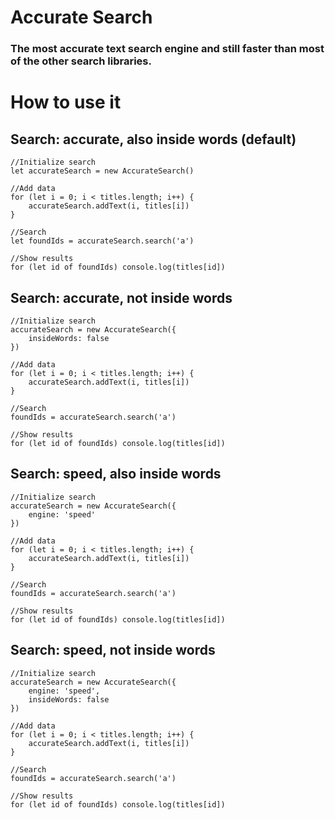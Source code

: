# Accurate Search


### The most accurate text search engine and still faster than most of the other search libraries.


# How to use it

## Search: accurate, also inside words (default)

```
//Initialize search
let accurateSearch = new AccurateSearch()

//Add data
for (let i = 0; i < titles.length; i++) {
	accurateSearch.addText(i, titles[i])
}

//Search
let foundIds = accurateSearch.search('a')

//Show results
for (let id of foundIds) console.log(titles[id])
```

## Search: accurate, not inside words

```
//Initialize search
accurateSearch = new AccurateSearch({
	insideWords: false
})

//Add data
for (let i = 0; i < titles.length; i++) {
	accurateSearch.addText(i, titles[i])
}

//Search
foundIds = accurateSearch.search('a')

//Show results
for (let id of foundIds) console.log(titles[id])
```

## Search: speed, also inside words

```
//Initialize search
accurateSearch = new AccurateSearch({
	engine: 'speed'
})

//Add data
for (let i = 0; i < titles.length; i++) {
	accurateSearch.addText(i, titles[i])
}

//Search
foundIds = accurateSearch.search('a')

//Show results
for (let id of foundIds) console.log(titles[id])
```

## Search: speed, not inside words

```
//Initialize search
accurateSearch = new AccurateSearch({
	engine: 'speed',
	insideWords: false
})

//Add data
for (let i = 0; i < titles.length; i++) {
	accurateSearch.addText(i, titles[i])
}

//Search
foundIds = accurateSearch.search('a')

//Show results
for (let id of foundIds) console.log(titles[id])
```